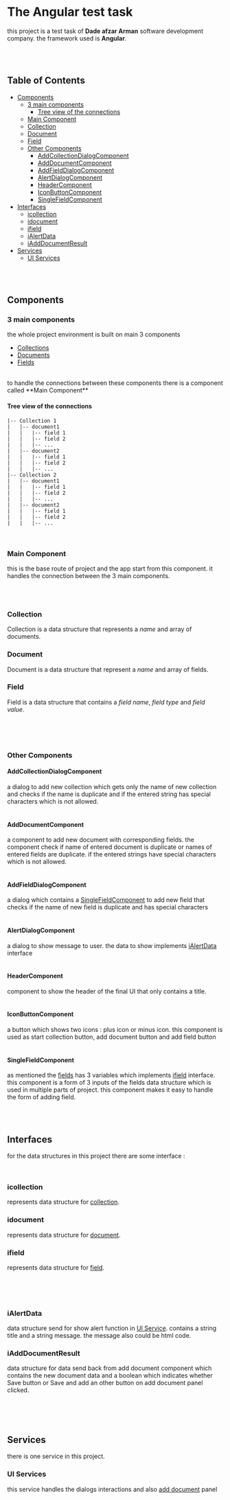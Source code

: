 # The Angular test task

this project is a test task of **Dade afzar Arman** software development company. the framework used is **Angular**.

<br><br>


## Table of Contents

- [Components](#components)
  - [3 main components](#3-main-components)
    - [Tree view of the connections](#tree-view-of-the-connections)
  - [Main Component](#main-component) 
  - [Collection](#collection) 
  - [Document](#document) 
  - [Field](#field)
  - [Other Components](#other-components)
    - [AddCollectionDialogComponent](#AddCollectionDialogComponent)
    - [AddDocumentComponent](#AddDocumentComponent)
    - [AddFieldDialogComponent](#AddFieldDialogComponent)
    - [AlertDialogComponent](#AlertDialogComponent)
    - [HeaderComponent](#HeaderComponent)
    - [IconButtonComponent](#IconButtonComponent)
    - [SingleFieldComponent](#SingleFieldComponent)
- [Interfaces](#Interfaces)
  - [icollection](#icollection) 
  - [idocument](#idocument)
  - [ifield](#ifield) 
  - [iAlertData](#iAlertData) 
  - [iAddDocumentResult](#iAddDocumentResult)
- [Services](#Services)
  - [UI Services](#UI-Services)

<br><br>

## Components


### 3 main components

the whole project environment is built on main 3 components 

- [Collections](#collection)
- [Documents](#document)
- [Fields](#field)
<br>
to handle the connections between these components there is a component called **Main Component**
<br>

#### Tree view of the connections

```
|-- Collection 1
|   |-- document1
|   |   |-- field 1
|   |   |-- field 2
|   |   |-- ...
|   |-- document2
|   |   |-- field 1
|   |   |-- field 2
|   |   |-- ...
|-- Collection 2
|   |-- document1
|   |   |-- field 1
|   |   |-- field 2
|   |   |-- ...
|   |-- document2
|   |   |-- field 1
|   |   |-- field 2
|   |   |-- ...
```
<br>

### Main Component 

this is the base route of project and the app start from this component. it handles the connection between the 3 main components.

<br><br>

### Collection 

Collection is a data structure that represents a *name* and array of documents. 

### Document 

Document is a data structure that represent a *name* and array of fields.

### Field

Field is a data structure that contains a *field name*, *field type* and *field value*.


<br><br><br>


### Other Components

#### AddCollectionDialogComponent

a dialog to add new collection which gets only the name of new collection and checks if the name is duplicate and if the entered string has special characters which is not allowed. 
<br><br>

#### AddDocumentComponent

a component to add new document with corresponding fields. the component check if name of entered document is duplicate or names of entered fields are duplicate. if the entered strings have special characters which is not allowed. 
<br><br>

#### AddFieldDialogComponent

a dialog which contains a [SingleFieldComponent](#SingleFieldComponent) to add new field that checks if the name of new field is duplicate and has special characters 
<br><br>

#### AlertDialogComponent

a dialog to show message to user. the data to show implements [iAlertData](#ialertdata) interface
<br><br>

#### HeaderComponent

component to show the header of the final UI that only contains a title.
<br><br>

#### IconButtonComponent

a button which shows two icons : plus icon or minus icon.  this component is used as start collection button,  add document button and add field button
<br><br>

#### SingleFieldComponent

as mentioned the [fields](#field) has 3 variables which implements [ifield](#ifield) interface. this component is a form of 3 inputs of the fields data structure which is used in multiple parts of project. this component makes it easy to handle the form of adding field.
<br><br>

<br>

## Interfaces

for the data structures in this project there are some interface :

<br>

### icollection 

represents data structure for [collection](#collection).

### idocument

represents data structure for [document](#document).

### ifield 

represents data structure for [field](#field).

<br><br><br>



### iAlertData 

data structure send for show alert function in [UI Service](#ui-services).  contains a string title and a string message. the message also could be html code.
<br>

### iAddDocumentResult

data structure for data send back from add document component which contains the new document data and a boolean which indicates whether Save button or Save and add an other button on add document panel clicked. 


<br><br><br>


## Services

there is one service in this project.
<br>


### UI Services

this service handles the dialogs interactions and also [add document](#AddDocumentComponent) panel
<br>







